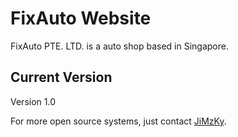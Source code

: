# FixAuto Website

FixAuto PTE. LTD. is a auto shop based in Singapore.

## Current Version

Version 1.0

For more open source systems, just contact [JiMzKy](http://fb.com/jimmy0923).
